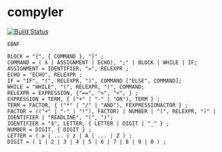 # compyler

[![Build Status](https://travis-ci.com/Fogelman/compyler.svg?token=m4KMpTsinBJNfZSW8czm&branch=2.3.0)](https://travis-ci.com/Fogelman/compyler)

```
EBNF

BLOCK = "{", { COMMAND }, "}" ;
COMMAND = ( λ | ASSIGNMENT | ECHO), ";" | BLOCK | WHILE | IF;
ASSIGNMENT = IDENTIFIER, "=", RELEXPR ;
ECHO = "ECHO", RELEXPR ;
IF = "IF", "(", RELEXPR, ")", COMMAND ["ELSE", COMMAND];
WHILE = "WHILE", "(", RELEXPR, ")", COMMAND;
RELEXPR = EXPRESSION, {"==", ">", "<", } ;
EXPRESSION = TERM, { ("+" | "-" | "OR"), TERM } ;
TERM = FACTOR, { ("*" | "/" | "AND"), FEXPRESSIONACTOR } ;
FACTOR = (("+" | "-" | "!"), FACTOR) | NUMBER | "(", RELEXPR, ")" | IDENTIFIER | "READLINE", "(", ")";
IDENTIFIER = "$", LETTER, { LETTER | DIGIT | "_" } ;
NUMBER = DIGIT, { DIGIT } ;
LETTER = ( a | ... | z | A | ... | Z ) ;
DIGIT = ( 1 | 2 | 3 | 4 | 5 | 6 | 7 | 8 | 9 | 0 ) ;
```
